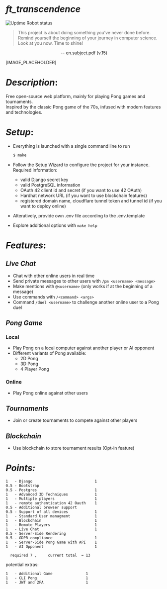 # _ft_transcendence_

![Uptime Robot status](https://img.shields.io/uptimerobot/status/m797505515-6190c28211f4dbd75e68ae49?up_message=ONLINE&up_color=green&down_message=DOWN&down_color=red&style=plastic&link=https%3A%2F%2Fstats.uptimerobot.com%2FiK804X9tfp)


> This project is about doing something you’ve never done before.
> Remind yourself the beginning of your journey in computer science.
> Look at you now. Time to shine!  
<p style='text-align: center;'> -- en.subject.pdf (v.15) </p>

[IMAGE_PLACEHOLDER]

# _Description_:
Free open-source web platform, mainly for playing Pong games and tournaments.  
Inspired by the classic Pong game of the 70s, infused with modern features and technologies.  

# _Setup_:
  - Everything is launched with a single command line to run
	```bash
	$ make 
	```
  - Follow the Setup Wizard to configure the project for your instance.  
  Required information:
	- valid Django secret key
	- valid PostgreSQL information
	- OAuth 42 client id and secret (if you want to use 42 OAuth)
	- Hardhat network URL (if you want to use blockchain features)
	- registered domain name, cloudflare tunnel token and tunnel id (if you want to deploy online)

  - Alteratively, provide own .env file according to the .env.template

  - Explore additional options with `make help`

# _Features_:
## _Live Chat_
  - Chat with other online users in real time
  - Send private messages to other users with `/pm <username> <message>`
  - Make mentions with `@<username>` (only works if at the beginning of a message)
  - Use commands with `/<command> <args>`
  - Command `/duel <username>` to challenge another online user to a Pong duel

## _Pong Game_
### Local
  - Play Pong on a local computer against another player or AI opponent
  - Different variants of Pong available:
	- 2D Pong
	- 3D Pong
	- 4 Player Pong

### Online
  - Play Pong online against other users

## _Tournaments_
  - Join or create tournaments to compete against other players

## _Blockchain_
  - Use blockchain to store tournament results (Opt-in feature)

# _Points:_

```
1   - Django                            1
0.5 - Bootstrap
0.5 - Postgres                          1
1   - Advanced 3D Techniques            1
1   - Multiple players                  1
1   - remote authentication 42 Oauth    1
0.5 - Additional browser support
0.5 - Support of all devices            1
1   - Standard User managment           1
1   - Blockchain                        1
1   - Remote Players                    1
1   - Live Chat                         1
0.5 - Server-Side Rendering
0.5 - GDPR compliance                   1
1   - Server-Side Pong Game with API    1
1   - AI Opponent                       1
```

      required 7 ,     current total  = 13

potential extras:

```
1   - Additional Game				1
1   - CLI Pong						1
1   - JWT and 2FA					1
```

